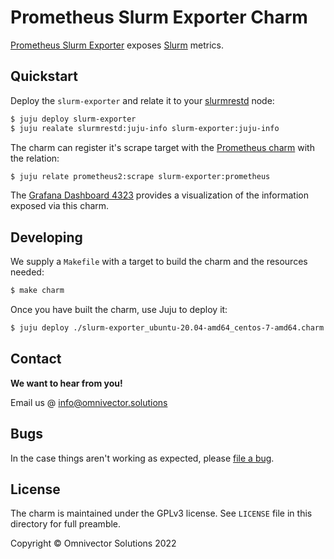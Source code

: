 # Prometheus Slurm Exporter Charm

[Prometheus Slurm Exporter](https://github.com/vpenso/prometheus-slurm-exporter)
exposes [Slurm](https://slurm.schedmd.com/) metrics.

## Quickstart

Deploy the `slurm-exporter` and relate it to your
[slurmrestd](https://charmhub.io/slurmrestd) node:

```bash
$ juju deploy slurm-exporter
$ juju realate slurmrestd:juju-info slurm-exporter:juju-info
```

The charm can register it's scrape target with the [Prometheus
charm](https://charmhub.io/prometheus2) with the relation:

```bash
$ juju relate prometheus2:scrape slurm-exporter:prometheus
```

The [Grafana Dashboard 4323](https://grafana.com/dashboards/4323) provides a
visualization of the information exposed via this charm.

## Developing

We supply a `Makefile` with a target to build the charm and the resources
needed:

```bash
$ make charm
```

Once you have built the charm, use Juju to deploy it:

```bash
$ juju deploy ./slurm-exporter_ubuntu-20.04-amd64_centos-7-amd64.charm --resource slurm-exporter=./slurm-exporter.tar.gz
```

## Contact

**We want to hear from you!**

Email us @ [info@omnivector.solutions](mailto:info@omnivector.solutions)

## Bugs

In the case things aren't working as expected, please
[file a bug](https://github.com/omnivector-solutions/charm-slurm-exporter/issues).

## License

The charm is maintained under the GPLv3 license. See `LICENSE` file in this
directory for full preamble.

Copyright &copy; Omnivector Solutions 2022
